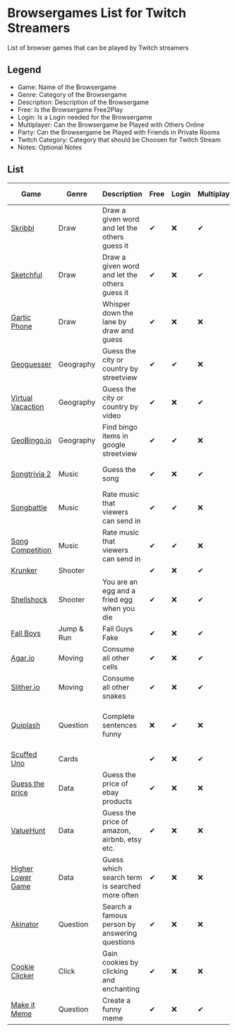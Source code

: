 # Browsergames List for Twitch Streamers
List of browser games that can be played by Twitch streamers

## Legend
* Game: Name of the Browsergame
* Genre: Category of the Browsergame
* Description: Description of the Browsergame
* Free: Is the Browsergame Free2Play
* Login: Is a Login needed for the Browsergame
* Multiplayer: Can the Browsergame be Played with Others Online
* Party: Can the Browsergame be Played with Friends in Private Rooms
* Twitch Category: Category that should be Choosen for Twitch Stream
* Notes: Optional Notes

## List
| Game                                                                          | Genre      | Description                                    | Free | Login | Multiplayer | Party | Twitch Category                                                                                        | Notes                                  |
| ----------------------------------------------------------------------------- | ---------- | ---------------------------------------------- | ---- | ----- | ----------- | ----- | ------------------------------------------------------------------------------------------------------ | -------------------------------------- |
| [Skribbl](https://skribbl.io/)                                                | Draw       | Draw a given word and let the others guess it  | ✔    | ❌   | ✔           | ✔    | [skribbl.io](https://www.twitch.tv/directory/category/skribbl-io)                                      |                                        |
| [Sketchful](https://sketchful.io/)                                            | Draw       | Draw a given word and let the others guess it  | ✔    | ❌   | ✔           | ✔    | [sketchful.io](https://www.twitch.tv/directory/category/sketchful-io)                                  | Alternative skribbl                    |
| [Gartic Phone](https://garticphone.com)                                       | Draw       | Whisper down the lane by draw and guess        | ✔    | ❌   | ❌          | ✔    | [Gartic Phone](https://www.twitch.tv/directory/category/gartic-phone)                                  |                                        |
| [Geoguesser](https://www.geoguessr.com/)                                      | Geography  | Guess the city or country by streetview        | ✔    | ✔    | ❌          | ❌   | [GeoGuesser: Explore the World](https://www.twitch.tv/directory/category/geoguesser-explore-the-world) |                                        |
| [Virtual Vacaction](https://virtualvacation.us/)                              | Geography  | Guess the city or country by video             | ✔    | ❌   | ✔           | ✔    | [Games + Demos](https://www.twitch.tv/directory/category/games-demos)                                  |                                        |
| [GeoBingo.io](https://geobingo.io/)                                           | Geography  | Find bingo items in google streetview          | ✔    | ✔    | ❌          | ✔    | [GeoBingo.io](https://www.twitch.tv/directory/category/geobingo-io)                                    |                                        |
| [Songtrivia 2](https://songtrivia2.io/)                                       | Music      | Guess the song                                 | ✔    | ❌   | ✔           | ✔    | [SongTrivia 2: Guess the song](https://www.twitch.tv/directory/category/songtrivia-2-guess-the-song)   | Should not be against TOS              |
| [Songbattle](https://www.songbattle.live/)                                    | Music      | Rate music that viewers can send in            | ✔    | ✔    | ❌          | ❌   | [Games + Demos](https://www.twitch.tv/directory/category/games-demos)                                  | Should not be against TOS              |
| [Song Competition](https://song-competition.live/)                            | Music      | Rate music that viewers can send in            | ✔    | ✔    | ❌          | ❌   | [Games + Demos](https://www.twitch.tv/directory/category/games-demos)                                  | Should not be against TOS              |
| [Krunker](https://krunker.io)                                                 | Shooter    |                                                | ✔    | ❌   | ✔           | ✔    | [Krunker](https://www.twitch.tv/directory/category/krunker)                                            |                                        |
| [Shellshock](https://shellshock.io/)                                          | Shooter    | You are an egg and a fried egg when you die    | ✔    | ❌   | ✔           | ✔    | [Games + Demos](https://www.twitch.tv/directory/category/games-demos)                                  |                                        |
| [Fall Boys](https://html5.gamemonetize.com/tn9th9e25b4lvrnfskvd8o3m7w2ba7c3/) | Jump & Run | Fall Guys Fake                                 | ✔    | ❌   | ✔           | ✔    | [Games + Demos](https://www.twitch.tv/directory/category/games-demos)                                  |                                        |
| [Agar.io](https://agar.io)                                                    | Moving     | Consume all other cells                        | ✔    | ❌   | ✔           | ✔    | [Agar.io](https://www.twitch.tv/directory/category/agar-io)                                            |                                        |
| [Slither.io](http://slither.io/)                                              | Moving     | Consume all other snakes                       | ✔    | ❌   | ✔           | ❌   | [Slither.io](https://www.twitch.tv/directory/category/slither-io)                                      |                                        |
| [Quiplash](https://www.jackboxgames.com/quiplash/)                            | Question   | Complete sentences funny                       | ❌   | ✔    | ❌          | ✔    | [Quiplash](https://www.twitch.tv/directory/category/quiplash)                                          | One person must buy the game for $9.99 |
| [Scuffed Uno](https://scuffeduno.online/)                                     | Cards      |                                                | ✔    | ❌   | ✔           | ✔    | [Games + Demos](https://www.twitch.tv/directory/category/games-demos)                                  |                                        |
| [Guess the price](https://guess-the-price.de/)                                | Data       | Guess the price of ebay products               | ✔    | ❌   | ❌          | ✔    | [Games + Demos](https://www.twitch.tv/directory/category/games-demos)                                  | Only german language                   |
| [ValueHunt](https://valuehunt.net/)                                           | Data       | Guess the price of amazon, airbnb, etsy etc.   | ✔    | ❌   | ❌          | ✔    | [ValueHunt](https://www.twitch.tv/directory/category/valuehunt)                                        |                                        |
| [Higher Lower Game](http://www.higherlowergame.com/)                          | Data       | Guess which search term is searched more often | ✔    | ❌   | ❌          | ❌   | [The Higher Lower Game](https://www.twitch.tv/directory/category/the-higher-lower-game)                |                                        |
| [Akinator](https://akinator.com/)                                             | Question   | Search a famous person by answering questions  | ✔    | ❌   | ❌          | ❌   | [Akinator](https://www.twitch.tv/directory/category/akinator)                                          |                                        |
| [Cookie Clicker](http://orteil.dashnet.org/cookieclicker/)                    | Click      | Gain cookies by clicking and enchanting        | ✔    | ❌   | ❌          | ❌   | [Cookie Clicker](https://www.twitch.tv/directory/category/cookie-clicker)                              |                                        |
| [Make it Meme](https://makeitmeme.com/)                                       | Question   | Create a funny meme                            | ✔    | ❌   | ✔           | ✔    | [Make It Meme](https://www.twitch.tv/directory/category/make-it-meme)                                  |                                        |
